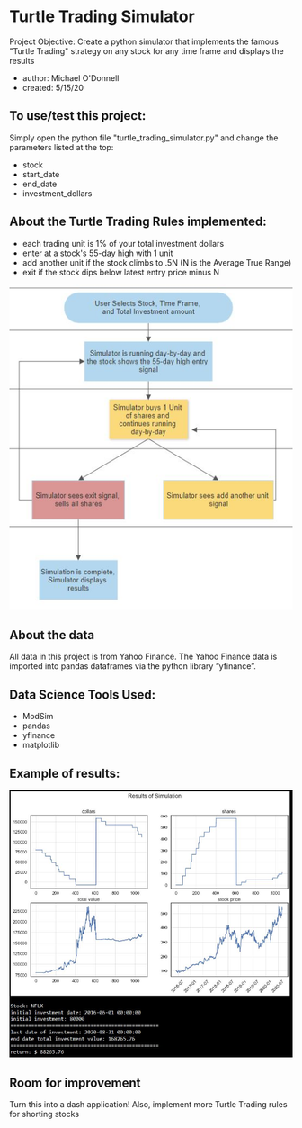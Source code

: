 # Turtle Trading Simulator
Project Objective: Create a python simulator that implements the famous "Turtle Trading" strategy on any stock for any time frame and displays the results
- author: Michael O'Donnell
- created: 5/15/20

## To use/test this project:
Simply open the python file "turtle_trading_simulator.py" and change the parameters listed at the top:
- stock
- start_date
- end_date
- investment_dollars

## About the Turtle Trading Rules implemented:
- each trading unit is 1% of your total investment dollars
- enter at a stock's 55-day high with 1 unit
- add another unit if the stock climbs to .5N (N is the Average True Range)
- exit if the stock dips below latest entry price minus N

![Alt text](presentation/img/TurtleTrader_FlowChart2.JPG)

## About the data
All data in this project is from Yahoo Finance. The Yahoo Finance data is imported into pandas dataframes via the python library “yfinance”.

## Data Science Tools Used:
- ModSim
- pandas
- yfinance
- matplotlib

## Example of results:
![Alt text](presentation/img/nflx_example.JPG)

## Room for improvement
Turn this into a dash application! Also, implement more Turtle Trading rules for shorting stocks
